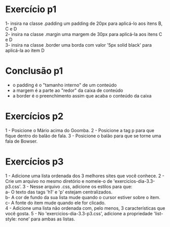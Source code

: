 # Exercício p1
1- insira na classe .padding um padding de 20px para aplicá-lo aos itens B, C e D  
2- insira na classe .margin uma margem de 30px para aplicá-la aos itens C e D  
3- insira na classe .border uma borda com valor '5px solid black' para aplicá-la ao item D  
# Conclusão p1
- o padding é o "tamanho interno" de um conteúdo
- a margem é a parte ao "redor" da caixa de conteúdo
- a border é o preenchimento assim que acaba o conteúdo da caixa
# Exercícios p2
1 - Posicione o Mário acima do Goomba.
2 - Posicione a tag p para que fique dentro do balão de fala.
3 - Posicione o balão para que se torne uma fala de Bowser.
# Exercícios p3
1 - Adicione uma lista ordenada dos 3 melhores sites que você conhece.
2 - Crie um arquivo no mesmo diretório e nomeie-o de 'exercicios-dia-3.3-p3.css'.
3 - Nesse arquivo .css, adicione os estilos para que:  
    a- O texto das tags 'h1' e 'p' estejam centralizados.  
    b- A cor de fundo da sua lista mude quando o cursor estiver sobre o item.  
    c- A fonte do item mude quando ele for clicado.  
4 - Adicione uma lista não ordenada com, pelo menos, 3 características que você gosta.
5 - No 'exercicios-dia-3.3-p3.css', adicione a propriedade 'list-style: none' para ambas as listas.